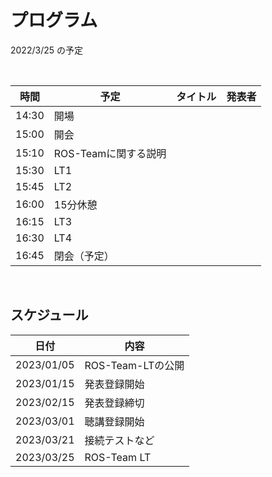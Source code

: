 # プログラム

2022/3/25 の予定

<br>

| 時間 | 予定 | タイトル | 発表者 |
| --- | --- | --- | --- |
| 14:30 | 開場 | | |
| 15:00 | 開会 | | |
| 15:10 | ROS-Teamに関する説明 | | |
| 15:30 | LT1 | | |
| 15:45 | LT2 | | |
| 16:00 | 15分休憩 | | |
| 16:15 | LT3 | | |
| 16:30 | LT4 | | |
| 16:45 | 閉会（予定） | | |

<br>

## スケジュール

| 日付 | 内容 |
| --- | --- |
| 2023/01/05 | ROS-Team-LTの公開 |
| 2023/01/15 | 発表登録開始 |
| 2023/02/15 | 発表登録締切 |
| 2023/03/01 | 聴講登録開始 |
| 2023/03/21 | 接続テストなど |
| 2023/03/25 | ROS-Team LT |

<br>